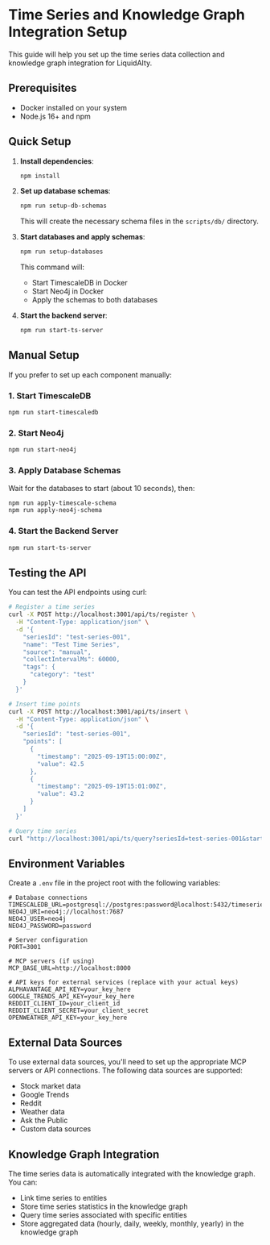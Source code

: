 # Time Series and Knowledge Graph Integration Setup

This guide will help you set up the time series data collection and knowledge graph integration for LiquidAIty.

## Prerequisites

- Docker installed on your system
- Node.js 16+ and npm

## Quick Setup

1. **Install dependencies**:
   ```bash
   npm install
   ```

2. **Set up database schemas**:
   ```bash
   npm run setup-db-schemas
   ```
   This will create the necessary schema files in the `scripts/db/` directory.

3. **Start databases and apply schemas**:
   ```bash
   npm run setup-databases
   ```
   This command will:
   - Start TimescaleDB in Docker
   - Start Neo4j in Docker
   - Apply the schemas to both databases

4. **Start the backend server**:
   ```bash
   npm run start-ts-server
   ```

## Manual Setup

If you prefer to set up each component manually:

### 1. Start TimescaleDB

```bash
npm run start-timescaledb
```

### 2. Start Neo4j

```bash
npm run start-neo4j
```

### 3. Apply Database Schemas

Wait for the databases to start (about 10 seconds), then:

```bash
npm run apply-timescale-schema
npm run apply-neo4j-schema
```

### 4. Start the Backend Server

```bash
npm run start-ts-server
```

## Testing the API

You can test the API endpoints using curl:

```bash
# Register a time series
curl -X POST http://localhost:3001/api/ts/register \
  -H "Content-Type: application/json" \
  -d '{
    "seriesId": "test-series-001",
    "name": "Test Time Series",
    "source": "manual",
    "collectIntervalMs": 60000,
    "tags": {
      "category": "test"
    }
  }'

# Insert time points
curl -X POST http://localhost:3001/api/ts/insert \
  -H "Content-Type: application/json" \
  -d '{
    "seriesId": "test-series-001",
    "points": [
      {
        "timestamp": "2025-09-19T15:00:00Z",
        "value": 42.5
      },
      {
        "timestamp": "2025-09-19T15:01:00Z",
        "value": 43.2
      }
    ]
  }'

# Query time series
curl "http://localhost:3001/api/ts/query?seriesId=test-series-001&start=2025-09-19T00:00:00Z&end=2025-09-20T00:00:00Z"
```

## Environment Variables

Create a `.env` file in the project root with the following variables:

```
# Database connections
TIMESCALEDB_URL=postgresql://postgres:password@localhost:5432/timeseries
NEO4J_URI=neo4j://localhost:7687
NEO4J_USER=neo4j
NEO4J_PASSWORD=password

# Server configuration
PORT=3001

# MCP servers (if using)
MCP_BASE_URL=http://localhost:8000

# API keys for external services (replace with your actual keys)
ALPHAVANTAGE_API_KEY=your_key_here
GOOGLE_TRENDS_API_KEY=your_key_here
REDDIT_CLIENT_ID=your_client_id
REDDIT_CLIENT_SECRET=your_client_secret
OPENWEATHER_API_KEY=your_key_here
```

## External Data Sources

To use external data sources, you'll need to set up the appropriate MCP servers or API connections. The following data sources are supported:

- Stock market data
- Google Trends
- Reddit
- Weather data
- Ask the Public
- Custom data sources

## Knowledge Graph Integration

The time series data is automatically integrated with the knowledge graph. You can:

- Link time series to entities
- Store time series statistics in the knowledge graph
- Query time series associated with specific entities
- Store aggregated data (hourly, daily, weekly, monthly, yearly) in the knowledge graph
